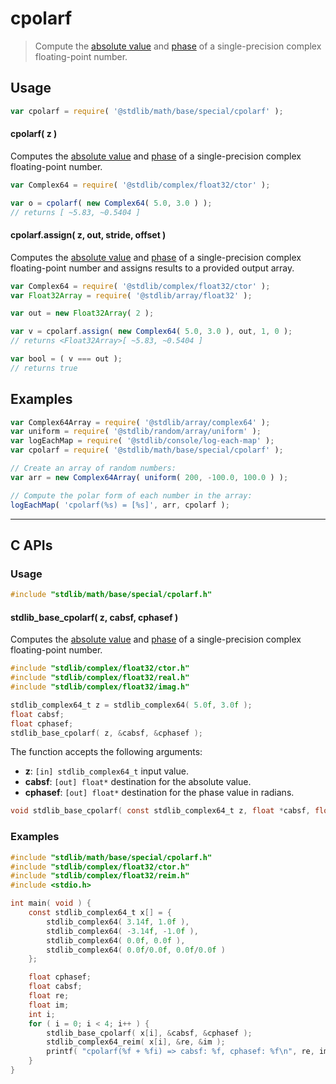 <!--

@license Apache-2.0

Copyright (c) 2025 The Stdlib Authors.

Licensed under the Apache License, Version 2.0 (the "License");
you may not use this file except in compliance with the License.
You may obtain a copy of the License at

   http://www.apache.org/licenses/LICENSE-2.0

Unless required by applicable law or agreed to in writing, software
distributed under the License is distributed on an "AS IS" BASIS,
WITHOUT WARRANTIES OR CONDITIONS OF ANY KIND, either express or implied.
See the License for the specific language governing permissions and
limitations under the License.

-->

# cpolarf

> Compute the [absolute value][@stdlib/math/base/special/cabsf] and [phase][@stdlib/math/base/special/cphasef] of a single-precision complex floating-point number.

<section class="intro">

</section>

<!-- /.intro -->

<section class="usage">

## Usage

```javascript
var cpolarf = require( '@stdlib/math/base/special/cpolarf' );
```

#### cpolarf( z )

Computes the [absolute value][@stdlib/math/base/special/cabsf] and [phase][@stdlib/math/base/special/cphasef] of a single-precision complex floating-point number.

```javascript
var Complex64 = require( '@stdlib/complex/float32/ctor' );

var o = cpolarf( new Complex64( 5.0, 3.0 ) );
// returns [ ~5.83, ~0.5404 ]
```

#### cpolarf.assign( z, out, stride, offset )

Computes the [absolute value][@stdlib/math/base/special/cabsf] and [phase][@stdlib/math/base/special/cphasef] of a single-precision complex floating-point number and assigns results to a provided output array.

```javascript
var Complex64 = require( '@stdlib/complex/float32/ctor' );
var Float32Array = require( '@stdlib/array/float32' );

var out = new Float32Array( 2 );

var v = cpolarf.assign( new Complex64( 5.0, 3.0 ), out, 1, 0 );
// returns <Float32Array>[ ~5.83, ~0.5404 ]

var bool = ( v === out );
// returns true
```

</section>

<!-- /.usage -->

<section class="examples">

## Examples

<!-- eslint no-undef: "error" -->

```javascript
var Complex64Array = require( '@stdlib/array/complex64' );
var uniform = require( '@stdlib/random/array/uniform' );
var logEachMap = require( '@stdlib/console/log-each-map' );
var cpolarf = require( '@stdlib/math/base/special/cpolarf' );

// Create an array of random numbers:
var arr = new Complex64Array( uniform( 200, -100.0, 100.0 ) );

// Compute the polar form of each number in the array:
logEachMap( 'cpolarf(%s) = [%s]', arr, cpolarf );
```

</section>

<!-- /.examples -->

<!-- C interface documentation. -->

* * *

<section class="c">

## C APIs

<!-- Section to include introductory text. Make sure to keep an empty line after the intro `section` element and another before the `/section` close. -->

<section class="intro">

</section>

<!-- /.intro -->

<!-- C usage documentation. -->

<section class="usage">

### Usage

```c
#include "stdlib/math/base/special/cpolarf.h"
```

#### stdlib_base_cpolarf( z, cabsf, cphasef )

Computes the [absolute value][@stdlib/math/base/special/cabsf] and [phase][@stdlib/math/base/special/cphasef] of a single-precision complex floating-point number.

```c
#include "stdlib/complex/float32/ctor.h"
#include "stdlib/complex/float32/real.h"
#include "stdlib/complex/float32/imag.h"

stdlib_complex64_t z = stdlib_complex64( 5.0f, 3.0f );
float cabsf;
float cphasef;
stdlib_base_cpolarf( z, &cabsf, &cphasef );
```

The function accepts the following arguments:

-   **z**: `[in] stdlib_complex64_t` input value.
-   **cabsf**: `[out] float*` destination for the absolute value.
-   **cphasef**: `[out] float*` destination for the phase value in radians.

```c
void stdlib_base_cpolarf( const stdlib_complex64_t z, float *cabsf, float *cphasef );
```

</section>

<!-- /.usage -->

<!-- C API usage notes. Make sure to keep an empty line after the `section` element and another before the `/section` close. -->

<section class="notes">

</section>

<!-- /.notes -->

<!-- C API usage examples. -->

<section class="examples">

### Examples

```c
#include "stdlib/math/base/special/cpolarf.h"
#include "stdlib/complex/float32/ctor.h"
#include "stdlib/complex/float32/reim.h"
#include <stdio.h>

int main( void ) {
    const stdlib_complex64_t x[] = {
        stdlib_complex64( 3.14f, 1.0f ),
        stdlib_complex64( -3.14f, -1.0f ),
        stdlib_complex64( 0.0f, 0.0f ),
        stdlib_complex64( 0.0f/0.0f, 0.0f/0.0f )
    };

    float cphasef;
    float cabsf;
    float re;
    float im;
    int i;
    for ( i = 0; i < 4; i++ ) {
        stdlib_base_cpolarf( x[i], &cabsf, &cphasef );
        stdlib_complex64_reim( x[i], &re, &im );
        printf( "cpolarf(%f + %fi) => cabsf: %f, cphasef: %f\n", re, im, cabsf, cphasef );
    }
}
```

</section>

<!-- /.examples -->

</section>

<!-- /.c -->

<!-- Section for related `stdlib` packages. Do not manually edit this section, as it is automatically populated. -->

<section class="related">

</section>

<!-- /.related -->

<!-- Section for all links. Make sure to keep an empty line after the `section` element and another before the `/section` close. -->

<section class="links">

[@stdlib/math/base/special/cabsf]: https://github.com/stdlib-js/stdlib/tree/develop/lib/node_modules/%40stdlib/math/base/special/cabsf

[@stdlib/math/base/special/cphasef]: https://github.com/stdlib-js/stdlib/tree/develop/lib/node_modules/%40stdlib/math/base/special/cphasef

<!-- <related-links> -->

<!-- </related-links> -->

</section>

<!-- /.links -->
